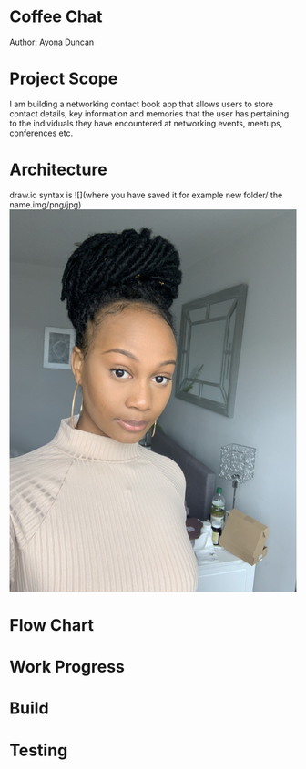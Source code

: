 # Coffee Chat
Author: Ayona Duncan

# Project Scope
I am building a networking contact book app that 
allows users to store contact details, key 
information and memories that the 
user has pertaining to the individuals they 
have encountered at networking events, meetups,
 conferences
etc.
# Architecture
draw.io
syntax is ![](where you have saved it for example new folder/
the name.img/png/jpg)
![](assets/IMG_1337.jpeg)


# Flow Chart


# Work Progress


# Build 


# Testing

#

#